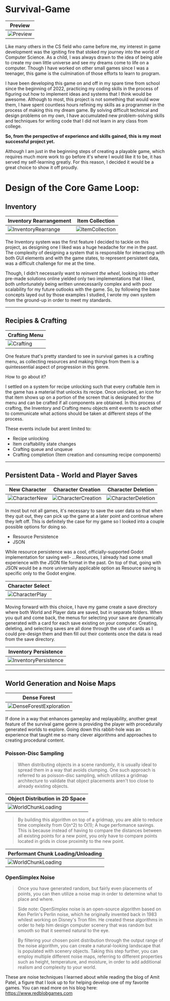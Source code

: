 # Survival-Game

|Preview|
|----|
|![Preview](https://media.discordapp.net/attachments/1044495816489967626/1067299314675761232/preview.gif)|

Like many others in the CS field who came before me, my interest in game development was the igniting fire that stoked my journey into the world of Computer Science.
As a child, I was always drawn to the idea of being able to create my own little universe and see my dreams come to life on a computer.
Though I have worked on other small games since I was a teenager, this game is the culmination of those efforts to learn to program.

I have been developing this game on and off in my spare time from school since the beginning of 2022, practicing my coding skills in the process of figuring out how to implement ideas and systems that I think would be awesome.
Although to most, this project is not something that would wow them, I have spent countless hours refining my skills as a programmer in the process of making this my dream game. By solving difficult technical and design problems on my own, I have accumulated new problem-solving skills and techniques for writing code that I did not learn in any class from college.

**So, from the perspective of experience and skills gained, this is my most successful project yet.**

Although I am just in the beginning steps of creating a playable game, which requires much more work to go before it's where I would like it to be, it has served my self-learning greatly. For this reason, I decided it would be a great choice to show it off proudly.

# Design of the Core Game Loop:

## Inventory

|Inventory Rearrangement|Item Collection|
|----|----|
|![InventoryRearrange](https://media.discordapp.net/attachments/1044495816489967626/1067293454650064926/inventory-rearrange.gif)|![ItemCollection](https://media.discordapp.net/attachments/1044495816489967626/1067293439420538930/tree-chopping.gif)

The Inventory system was the first feature I decided to tackle on this project, as designing one I liked was a huge headache for me in the past.
The complexity of designing a system that is responsible for interacting with both GUI elements and with the game states, to represent persistent data, was a difficult challenge for me at the time.

Though, I didn't necessarily want to *reinvent the wheel*, looking into other pre-made solutions online yielded only two implementations that I liked, both unfortunately being written unnecessarily complex and with poor scalability for my future outlooks with the game.
So, by following the base concepts layed out by those examples I studied, I wrote my own system from the ground-up in order to meet my standards.

---

## Recipies & Crafting

|Crafting Menu|
|----|
|![Crafting](https://cdn.discordapp.com/attachments/1044495816489967626/1067293461897814026/crafting.gif)|

One feature that's pretty standard to see in survival games is a crafting menu, as collecting resources and making things from them is a quintessential aspect of progression in this genre.

How to go about it?

I settled on a system for recipe unlocking such that every craftable item in the game has a material that unlocks its recipe.
Once unlocked, an icon for that item shows up on a portion of the screen that is designated for the menu and can be crafted if all components are obtained.
In this process of crafting, the Inventory and Crafting menu objects emit events to each other to communicate what actions should be taken at different steps of the process.

These events include but arent limited to:

- Recipe unlocking
- Item craftability state changes
- Crafting queue and unqueue
- Crafting completion (Item creation and consuming recipe components)

---

## Persistent Data - World and Player Saves

|New Character|Character Creation|Character Deletion|
|----|----|----|
|![CharacterNew](https://cdn.discordapp.com/attachments/1044495816489967626/1067295428476940318/character-new.gif)|![CharacterCreation](https://cdn.discordapp.com/attachments/1044495816489967626/1067293407183110255/character-creation.gif)|![CharacterDeletion](https://cdn.discordapp.com/attachments/1044495816489967626/1067293431958876171/character-delete.gif)

In most but not all games, it's necessary to save the user data so that when they quit out, they can pick up the game at a later point and continue where they left off.
This is definitely the case for my game so I looked into a couple possible options for doing so.

- Resource Persistence
- JSON

While resource persistence was a cool, officially-supported Godot implementation for saving well- ...Resources, I already had some small experience with the JSON file format in the past. On top of that, going with JSON would be a more universally applicable option as Resource saving is specific only to the Godot engine.

|Character Select|
|----|
|![CharacterPlay](https://cdn.discordapp.com/attachments/1044495816489967626/1067293422693650443/character-play.gif)|

Moving forward with this choice, I have my game create a save directory where both World and Player data are saved, but in separate folders.
When you quit and come back, the menus for selecting your save are dynamically generated with a card for each save existing on your computer.
Creating, deleting, and selecting saves are all done through the use of cards as I could pre-design them and then fill out their contents once the data is read from the save directory.

|Inventory Persistence|
|----|
|![InventoryPersistence](https://cdn.discordapp.com/attachments/1044495816489967626/1067293446437621760/inventory-persistence.gif)|

---

## World Generation and Noise Maps

|Dense Forest|
|----|
|![DenseForestExploration](https://cdn.discordapp.com/attachments/1044495816489967626/1067307608706392124/dense-forest-exploration.gif)|

If done in a way that enhances gameplay and replayability, another great feature of the survival game genre is providing the player with procedurally generated worlds to explore.
Going down this rabbit-hole was an experience that taught me so many clever algorithms and approaches to creating procedural content.

### Poisson-Disc Sampling
    
> When distributing objects in a scene randomly, it is usually ideal to spread them in a way that avoids clumping.
> One such approach is referred to as poisson-disc sampling, which utilizes a gridmap architecture to validate that object placements aren't too close to already existing objects. 

|Object Distribution in 2D Space|
|----|
|![WorldChunkLoading](https://media.discordapp.net/attachments/1044495816489967626/1067308589489868891/193etzinfnl4hznceyotevg.png)|

> By building this algorithm on top of a gridmap, you are able to reduce time complexity from O(n^2) to O(1); A huge perfomance savings.
> This is because instead of having to compare the distances between all existing points for a new point, you only have to compare points located in grids in close proximity to the new point.

|Performant Chunk Loading/Unloading|
|----|
|![WorldChunkLoading](https://media.discordapp.net/attachments/1044495816489967626/1067293490339381248/world-chunk-loading.gif)|

### OpenSimplex Noise

> Once you have generated random, but fairly even placements of points, you can then utilize a noise map in order to determine what to place and where.
    
> Side note:
> OpenSimplex noise is an open-source algorithm based on Ken Perlin's Perlin noise, which he originally invented back in 1983 whilest working on Disney's Tron film.
> He created these algorithms in order to help him design computer scenery that was random but smooth so that it seemed natural to the eye.

> By filtering your chosen point distribution through the output range of the noise algorithm, you can create a natural-looking landscape that is populated with scenery objects.
> Taking this step further, you can employ multiple different noise maps, referring to different properties such as height, temperature, and moisture, in order to add additional realism and complexity to your world.

These are noise techniques I learned about while reading the blog of Amit Patel, a figure that I look up to for helping develop one of my favorite games. You can read more on his blog here:
https://www.redblobgames.com
